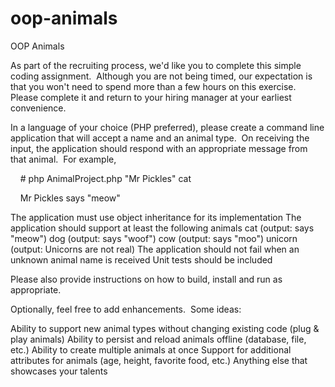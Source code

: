 # oop-animals
OOP Animals

As part of the recruiting process, we'd like you to complete this simple coding assignment.  Although you are not being timed, our expectation is that you won't need to spend more than a few hours on this exercise.  Please complete it and return to your hiring manager at your earliest convenience.

In a language of your choice (PHP preferred), please create a command line application that will accept a name and an animal type.  On receiving the input, the application should respond with an appropriate message from that animal.  For example,

    # php AnimalProject.php "Mr Pickles" cat

    Mr Pickles says "meow"

The application must use object inheritance for its implementation
The application should support at least the following animals
cat (output: <name> says "meow")
dog (output: <name> says "woof")
cow (output: <name> says "moo")
unicorn (output: Unicorns are not real)
The application should not fail when an unknown animal name is received
Unit tests should be included

Please also provide instructions on how to build, install and run as appropriate.

Optionally, feel free to add enhancements.  Some ideas:

Ability to support new animal types without changing existing code (plug & play animals)
Ability to persist and reload animals offline (database, file, etc.)
Ability to create multiple animals at once
Support for additional attributes for animals (age, height, favorite food, etc.)
Anything else that showcases your talents